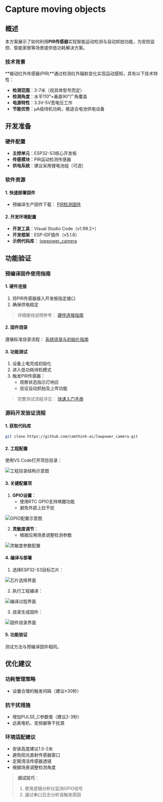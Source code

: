 # Capture moving objects

## 概述

本方案展示了如何利用**PIR传感器**实现智能运动检测与自动抓拍功能，为安防监控、智能家居等场景提供低功耗解决方案。

### 技术背景

**被动红外传感器(PIR)**通过检测红外辐射变化实现运动感知，具有以下技术特性：

- **检测范围**：3-7米（视具体型号而定）
- **检测角度**：水平110°×垂直90°广角覆盖
- **电源特性**：3.3V-5V宽电压工作
- **节能优势**：μA级待机功耗，极适合电池供电设备

## 开发准备

### 硬件配置

- **主控单元**：ESP32-S3核心开发板
- **传感模块**：PIR运动检测传感器
- **供电系统**：建议采用锂电池组（可选）

### 软件资源

#### 1. 快速部署固件

- 预编译生产固件下载：
  [PIR检测固件](https://github.com/camthink-ai/lowpower_camera/tree/main/bin/NE101_PIR.bin)

#### 2. 开发环境配置

- **开发工具**：Visual Studio Code（v1.99.2+）
- **开发框架**：ESP-IDF插件（v5.1.6）
- **示例代码库**：
  [lowpower_camera](https://github.com/camthink-ai/lowpower_camera.git)

## 功能验证

### 预编译固件使用指南

#### 1. 硬件连接

1. 将PIR传感器接入开发板指定接口
2. 确保供电稳定

> 详细接线说明参考：
> [硬件连接指南](.././Hardware%20Guide/Hardware%20Connection)

#### 2. 固件烧录

遵循标准烧录流程：
[系统烧录与初始化指南](./../Software%20Guide/System%20Flashing%20and%20Initialization)

#### 3. 功能测试

1. 设备上电完成初始化
2. 进入低功耗待机模式
3. 触发PIR传感器：
   - 观察状态指示灯响应
   - 验证自动抓拍及上传功能

> 完整测试流程详见：
> [快速入门手册](./../Quick%20Start)

### 源码开发验证流程

#### 1. 获取代码库

```bash
git clone https://github.com/camthink-ai/lowpower_camera.git
```

#### 2. 工程配置

使用VS Code打开项目目录：

![工程目录结构示意图](/img/NE101_code_dir.png)

#### 3. 关键配置项

1. **GPIO设置**：
   - 使用RTC GPIO支持唤醒功能
   - 避免外部上拉干扰

![GPIO配置示意图](/img/NE101_example_6.png)

2. **灵敏度调节**：
   - 根据应用场景调整检测参数

![灵敏度参数配置](/img/NE101_example_5.png)

#### 4. 编译与部署

1. 选择ESP32-S3目标芯片：

![芯片选择界面](/img/NE101_idf_IC.png)

2. 执行工程编译：

![编译过程界面](/img/NE101_idf_build.png)

3. 烧录生成固件：

![固件烧录界面](/img/NE101_idf_flash.png)

#### 5. 功能验证

测试方法与预编译固件相同。

## 优化建议

### 功耗管理策略

- 设置合理的触发间隔（建议≥30秒）

### 抗干扰措施

- 增加PULSE_C参数值（建议2-3秒）
- 远离电机、变频器等干扰源

### 环境适配建议

- 安装高度建议1.5-2米
- 避免阳光直射传感器窗口
- 定期清洁传感器透镜
- 根据场景调整检测角度

> **调试技巧**：
> 1. 使用逻辑分析仪监测GPIO信号
> 2. 通过串口日志分析误触发原因